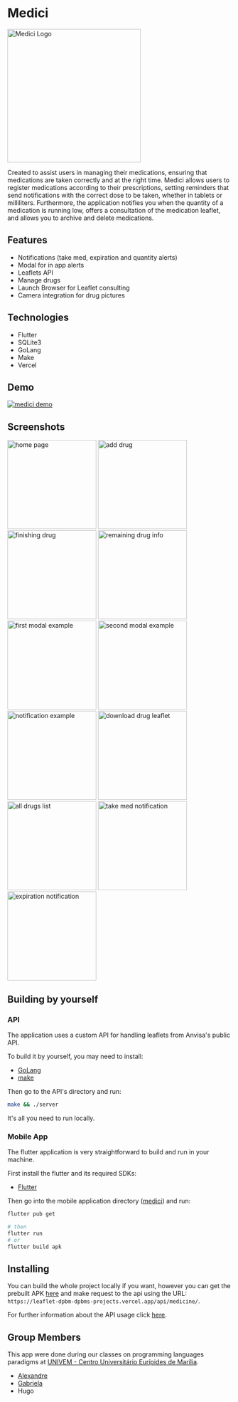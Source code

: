 # Medici

<img src="./assets/Logo%20Medici.png" alt="Medici Logo" style="width:300px;height:auto;"/>

Created to assist users in managing their medications, ensuring that medications are taken correctly and at the right time. Medici allows users to register medications according to their prescriptions, setting reminders that send notifications with the correct dose to be taken, whether in tablets or milliliters. Furthermore, the application notifies you when the quantity of a medication is running low, offers a consultation of the medication leaflet, and allows you to archive and delete medications.

## Features

- Notifications (take med, expiration and quantity alerts)
- Modal for in app alerts
- Leaflets API
- Manage drugs
- Launch Browser for Leaflet consulting
- Camera integration for drug pictures

## Technologies

- Flutter
- SQLite3
- GoLang
- Make
- Vercel

## Demo

[![medici demo](https://img.youtube.com/vi/yl-l_jFLJEI/0.jpg)]([https://www.youtube.com/watch?v=4IgCdR--FIc](https://www.youtube.com/shorts/yl-l_jFLJEI))

## Screenshots

<p float="left">
    <img src="./assets/home.png" alt="home page" style="width:200px; height:auto;">
    <img src="./assets/add.png" alt="add drug" style="width:200px; height:auto;">
    <img src="./assets/drug_finished.png" alt="finishing drug" style="width:200px; height:auto;">
    <img src="./assets/remaining_drug_info.png" alt="remaining drug info" style="width:200px; height:auto;">
    <img src="./assets/home_modal1.png" alt="first modal example" style="width:200px; height:auto;">
    <img src="./assets/home_modal2.png" alt="second modal example" style="width:200px; height:auto;">
    <img src="./assets/notification.png" alt="notification example" style="width:200px; height:auto;">
    <img src="./assets/leaflet.png" alt="download drug leaflet" style="width:200px; height:auto;">
    <img src="./assets/list.png" alt="all drugs list" style="width:200px; height:auto;">
    <img src="./assets/take_med_notification.jpg" alt="take med notification" style="width:200px; height:auto;">
    <img src="./assets/expiration_notification.jpg" alt="expiration notification" style="width:200px; height:auto;">
</p>

## Building by yourself

### API

The application uses a custom API for handling leaflets from Anvisa's public API.

To build it by yourself, you may need to install:

- [GoLang](https://go.dev/)
- [make](https://www.gnu.org/software/make/)

Then go to the API's directory and run:

```bash
make && ./server
```

It's all you need to run locally.

### Mobile App

The flutter application is very straightforward to build and run in your machine.

First install the flutter and its required SDKs:

- [Flutter](https://flutter.dev/)

Then go into the mobile application directory ([medici](./medici/)) and run:

```bash
flutter pub get

# then
flutter run
# or
flutter build apk
```

## Installing

You can build the whole project locally if you want, however you can get the prebuilt APK [here](https://github.com/Dpbm/medici/releases/) and make request to the api using the URL: `https://leaflet-dpbm-dpbms-projects.vercel.app/api/medicine/`.

For further information about the API usage click [here](./leaflet/readme.md).

## Group Members

This app were done during our classes on programming languages paradigms at [UNIVEM - Centro Universitário Eurípides de Marília](https://www.univem.edu.br/).

- [Alexandre](https://github.com/Dpbm)
- [Gabriela](https://github.com/Gsr13)
- Hugo
